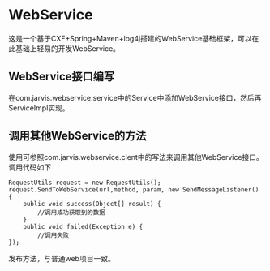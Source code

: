 # WebService


这是一个基于CXF+Spring+Maven+log4j搭建的WebService基础框架，可以在此基础上轻易的开发WebService。

## WebService接口编写

在com.jarvis.webservice.service中的Service中添加WebService接口，然后再ServiceImpl实现。

## 调用其他WebService的方法

使用可参照com.jarvis.webservice.clent中的写法来调用其他WebService接口。调用代码如下
```
RequestUtils request = new RequestUtils();
request.SendToWebService(url,method, param, new SendMessageListener() {
	public void success(Object[] result) {
		//调用成功获取到的数据
	}
	public void failed(Exception e) {
		//调用失败
});
```

发布方法，与普通web项目一致。
